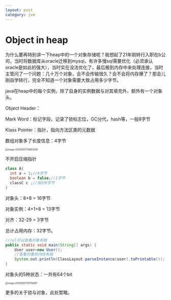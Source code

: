 ```yaml
---
layout: post
category: jvm
---
```




# Object in heap

为什么要再特别讲一下heap中的一个对象存储呢？我想起了21年刚转行入职在b公司，当时将数据库从oracle迁移到mysql，有许多慢sql需要优化（必须承认oracle是如此的强大），当时实在没法优化了，最后搬到内存中来处理连接，当时主管问了一个问题：几十万个对象，会不会传输很久？会不会将内存爆了？那会儿刚自学转行，完全不知道一个对象需要大致占用多少字节。



java在heap中的每个实例，除了自身的实例数据与对其填充外，额外有一个对象头。

Object Header：

Mark Word‌：标记字段，记录了锁标志位，GC分代，hash等，一般8字节

‌Klass Pointer：指针，指向方法区类的元数据



数组对象多了长度信息：4字节

<img src="https://cdn.jsdelivr.net/gh/liaozk-wiki/md_img/md/image-20250507174603208.png" alt="image-20250507174603208" style="zoom:50%;" />







不开启压缩指针

```java
class A{
  int a = 1;//4字节
  boolean b = false;//1字节
  classC c ;//指针8字节
}
```

对象头：8+8 = 16字节

对象实例：4+1+8 = 13字节

对齐：32-29 = 3字节

总计占用内存：32字节。



```java
//jol可以查看对象布局
public static void main(String[] args) {
    User user=new User();
    //查看对象的内存布局
    System.out.println(ClassLayout.parseInstance(user).toPrintable());
}
```



对象头的5种状态：一共有64个bit

<img src="https://cdn.jsdelivr.net/gh/liaozk-wiki/md_img/md/image-20250507174759491.png" alt="image-20250507174759491" style="zoom:50%;" />



更多的关于锁与对象，此处暂略。

















